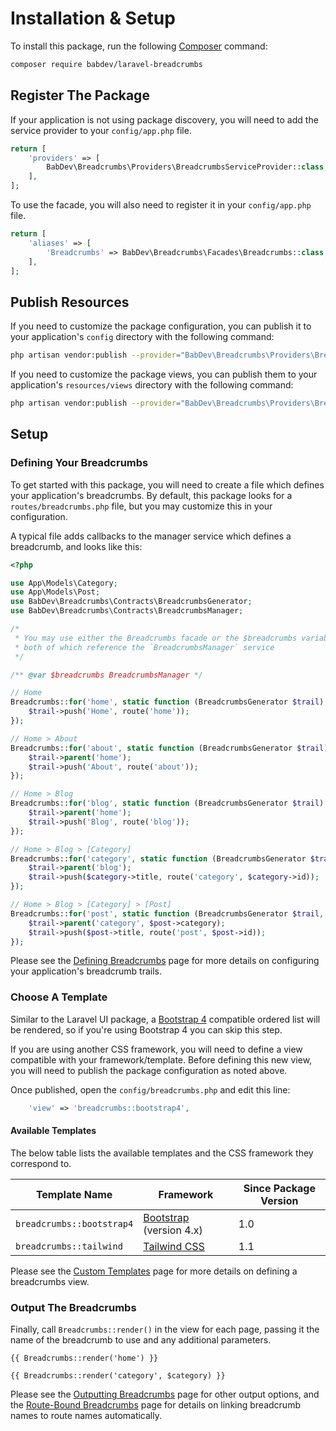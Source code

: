 # Installation & Setup

To install this package, run the following [Composer](https://getcomposer.org/) command:

```bash
composer require babdev/laravel-breadcrumbs
```

## Register The Package

If your application is not using package discovery, you will need to add the service provider to your `config/app.php` file.

```php
return [
    'providers' => [
        BabDev\Breadcrumbs\Providers\BreadcrumbsServiceProvider::class,
    ],
];
```

To use the facade, you will also need to register it in your `config/app.php` file.

```php
return [
    'aliases' => [
        'Breadcrumbs' => BabDev\Breadcrumbs\Facades\Breadcrumbs::class,
    ],
];
```

## Publish Resources

If you need to customize the package configuration, you can publish it to your application's `config` directory with the following command:

```bash
php artisan vendor:publish --provider="BabDev\Breadcrumbs\Providers\BreadcrumbsServiceProvider" --tag="config"
```

If you need to customize the package views, you can publish them to your application's `resources/views` directory with the following command:

```bash
php artisan vendor:publish --provider="BabDev\Breadcrumbs\Providers\BreadcrumbsServiceProvider" --tag="views"
```

## Setup

### Defining Your Breadcrumbs

To get started with this package, you will need to create a file which defines your application's breadcrumbs. By default, this package looks for a `routes/breadcrumbs.php` file, but you may customize this in your configuration.

A typical file adds callbacks to the manager service which defines a breadcrumb, and looks like this:

```php
<?php

use App\Models\Category;
use App\Models\Post;
use BabDev\Breadcrumbs\Contracts\BreadcrumbsGenerator;
use BabDev\Breadcrumbs\Contracts\BreadcrumbsManager;

/*
 * You may use either the Breadcrumbs facade or the $breadcrumbs variable in this file,
 * both of which reference the `BreadcrumbsManager` service
 */

/** @var $breadcrumbs BreadcrumbsManager */

// Home
Breadcrumbs::for('home', static function (BreadcrumbsGenerator $trail): void {
    $trail->push('Home', route('home'));
});

// Home > About
Breadcrumbs::for('about', static function (BreadcrumbsGenerator $trail): void {
    $trail->parent('home');
    $trail->push('About', route('about'));
});

// Home > Blog
Breadcrumbs::for('blog', static function (BreadcrumbsGenerator $trail): void {
    $trail->parent('home');
    $trail->push('Blog', route('blog'));
});

// Home > Blog > [Category]
Breadcrumbs::for('category', static function (BreadcrumbsGenerator $trail, Category $category): void {
    $trail->parent('blog');
    $trail->push($category->title, route('category', $category->id));
});

// Home > Blog > [Category] > [Post]
Breadcrumbs::for('post', static function (BreadcrumbsGenerator $trail, Post $post): void {
    $trail->parent('category', $post->category);
    $trail->push($post->title, route('post', $post->id));
});
```

Please see the [Defining Breadcrumbs](/open-source/packages/laravel-breadcrumbs/docs/1.x/defining-breadcrumbs) page for more details on configuring your application's breadcrumb trails.

### Choose A Template

Similar to the Laravel UI package, a [Bootstrap 4](https://getbootstrap.com/docs/4.4/components/breadcrumb/) compatible ordered list will be rendered, so if you're using Bootstrap 4 you can skip this step.

If you are using another CSS framework, you will need to define a view compatible with your framework/template. Before defining this new view, you will need to publish the package configuration as noted above.

Once published, open the `config/breadcrumbs.php` and edit this line:

```php
    'view' => 'breadcrumbs::bootstrap4',
```

#### Available Templates

The below table lists the available templates and the CSS framework they correspond to.

| Template Name             | Framework                                           | Since Package Version |
| ------------------------- | --------------------------------------------------- | --------------------- |
| `breadcrumbs::bootstrap4` | [Bootstrap](https://getbootstrap.com) (version 4.x) | 1.0                   |
| `breadcrumbs::tailwind`   | [Tailwind CSS](https://tailwindcss.com/)            | 1.1                   |

Please see the [Custom Templates](/open-source/packages/laravel-breadcrumbs/docs/1.x/custom-templates) page for more details on defining a breadcrumbs view.

### Output The Breadcrumbs

Finally, call `Breadcrumbs::render()` in the view for each page, passing it the name of the breadcrumb to use and any additional parameters.

```blade
{{ Breadcrumbs::render('home') }}

{{ Breadcrumbs::render('category', $category) }}
```

Please see the [Outputting Breadcrumbs](/open-source/packages/laravel-breadcrumbs/docs/1.x/outputting-breadcrumbs) page for other output options, and the [Route-Bound Breadcrumbs](/open-source/packages/laravel-breadcrumbs/docs/1.x/route-bound-breadcrumbs) page for details on linking breadcrumb names to route names automatically.
